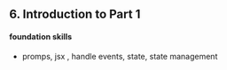 ## 6. Introduction to Part 1

#### foundation skills 
* promps, jsx , handle events, state, state management 

